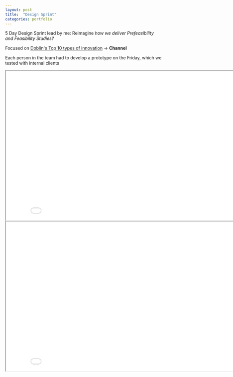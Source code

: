 ```yaml
---
layout: post
title:  "Design Sprint"
categories: portfolio
---
```

5 Day Design Sprint lead by me: Reimagine _how we deliver Prefeasibility and Feasibility Studies?_

Focused on [Doblin's Top 10 types of innovation](https://www.doblin.com/ten-types) -> **Channel**

Each person in the team had to develop a prototype on the Friday, which we tested with internal clients

<div>
    <center><iframe width="848" height="480" src="{{site.baseurl}}/assets/Prototype.mp4"></iframe></center>
</div>

<div>    
    <center><iframe width="848" height="480" src="{{site.baseurl}}/assets/DesignSprint.mp4"></iframe></center>
</div>
